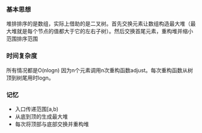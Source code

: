 ### 基本思想
堆排排序的是数组，实际上借助的是二叉树。首先交换元素让数组构造最大堆（最大堆就是每个节点的值都大于它的左右子树）。然后交换首尾元素，重构堆并缩小范围排序范围
### 时间复杂度
所有情况都是O(nlogn) 因为n个元素调用n次重构函数adjust。每次重构函数从树顶到树尾用时logn。
### 记忆
+ 入口传递范围[a,b)
+ 从底到顶的生成最大堆
+ 每次将顶部与底部交换并重构堆
